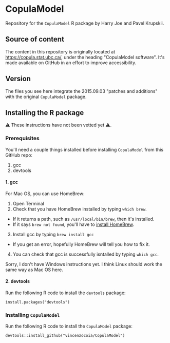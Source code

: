 # CopulaModel

Repository for the `CopulaModel` R package by Harry Joe and Pavel Krupskii.

## Source of content

The content in this repository is originally located at https://copula.stat.ubc.ca/, under the heading "CopulaModel software". It's made available on GitHub in an effort to improve accessibility.

## Version

The files you see here integrate the 2015.09.03 "patches and additions" with the original `CopulaModel` package.

## Installing the R package

:warning: These instructions have not been vetted yet :warning:. 

### Prerequisites

You'll need a couple things installed before installing `CopulaModel` from this GitHub repo:

1. gcc
2. devtools

#### 1\. gcc

For Mac OS, you can use HomeBrew:

1. Open Terminal
2. Check that you have HomeBrew installed by typing `which brew`. 
  - If it returns a path, such as `/usr/local/bin/brew`, then it's installed.
  - If it says `brew not found`, you'll have to [install HomeBrew](https://brew.sh/).
3. Install gcc by typing `brew install gcc`
  - If you get an error, hopefully HomeBrew will tell you how to fix it.
4. You can check that gcc is successfully isntalled by typing `which gcc`.

Sorry, I don't have Windows instructions yet. I think Linux should work the same way as Mac OS here.

#### 2\. devtools

Run the following R code to install the `devtools` package:

```
install.packages("devtools")
```

### Installing `CopulaModel`

Run the following R code to install the `CopulaModel` package:

```
devtools::install_github("vincenzocoia/CopulaModel")
```
